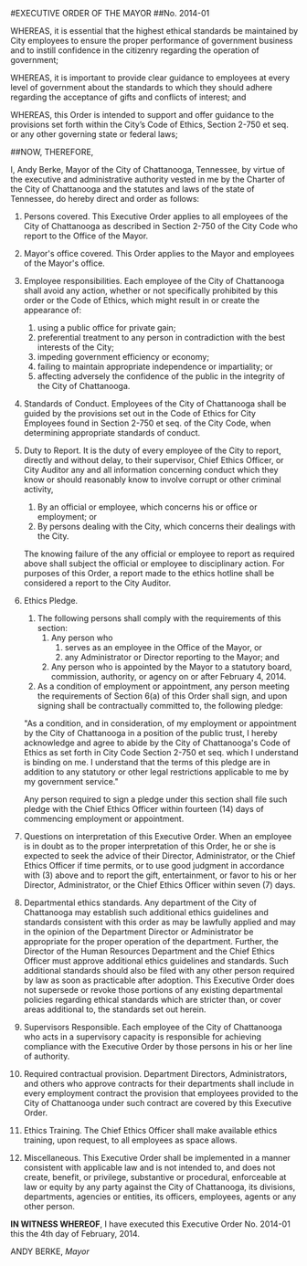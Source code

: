 #EXECUTIVE ORDER OF THE MAYOR
##No. 2014-01

WHEREAS, it is essential that the highest ethical standards be maintained by City employees to ensure the proper performance of government business and to instill confidence in the citizenry regarding the operation of government; 

WHEREAS, it is important to provide clear guidance to employees at every level of government about the standards to which they should adhere regarding the acceptance of gifts and conflicts of interest; and

WHEREAS, this Order is intended to support and offer guidance to the provisions set forth within the City’s Code of Ethics, Section 2-750 et seq. or any other governing state or federal laws;

##NOW, THEREFORE, 

I, Andy Berke, Mayor of the City of Chattanooga, Tennessee, by virtue of the executive and administrative authority vested in me by the Charter of the City of Chattanooga and the statutes and laws of the state of Tennessee, do hereby direct and order as follows: 

1.  Persons covered. This Executive Order applies to all employees of the City of Chattanooga as described in Section 2-750 of the City Code who report to the Office of the Mayor.

2.  Mayor's office covered. This Order applies to the Mayor and employees of the Mayor's office.

3.  Employee responsibilities. Each employee of the City of Chattanooga shall avoid any action, whether or not specifically prohibited by this order or the Code of Ethics, which might result in or create the appearance of:

    1. using a public office for private gain;
    2.	preferential treatment to any person in contradiction with the best interests of the City;
	3.	impeding government efficiency or economy;
	4.	failing to maintain appropriate independence or impartiality; or
	5.	affecting adversely the confidence of the public in the integrity of the City of Chattanooga.

4. Standards of Conduct.  Employees of the City of Chattanooga shall be guided by the provisions set out in the Code of Ethics for City Employees found in Section 2-750 et seq. of the City Code, when determining appropriate standards of conduct.

5.  Duty to Report.  It is the duty of every employee of the City to report, directly and without delay, to their supervisor, Chief Ethics Officer, or City Auditor any and all information concerning conduct which they know or should reasonably know to involve corrupt or other criminal activity,

	1.	By an official or employee, which concerns his or office or employment; or  
	2.	By persons dealing with the City, which concerns their dealings with the City.  
	
	The knowing failure of the any official or employee to report as required above shall subject the official or employee to disciplinary action.  For purposes of this Order, a report made to the ethics hotline shall be considered a report to the City Auditor.

6.  Ethics Pledge.

	1.	The following persons shall comply with the requirements of this section:
		1. Any person who  
			1. serves as an employee in the Office of the Mayor, or  
			2. any 	Administrator or Director reporting to the Mayor; and  
		2.  Any person who is appointed by the Mayor to a statutory board, commission, authority, or agency on or after February 4, 2014.  
	2.	As a condition of employment or appointment, any person meeting the requirements of Section 6(a) of this Order shall sign, and upon signing shall be contractually committed to, the following pledge: 	  

	"As a condition, and in consideration, of my employment or appointment by the City of Chattanooga in a position of the public trust, I hereby acknowledge and agree to abide by the City of Chattanooga's Code of Ethics as set forth in City Code Section 2-750 et seq. which I understand is binding on me.  I understand that the terms of this pledge are in addition to any statutory or other legal restrictions applicable to me by my government service."

	Any person required to sign a pledge under this section shall file such pledge with the Chief Ethics Officer within fourteen (14) days of commencing employment or appointment.

7.  Questions on interpretation of this Executive Order. When an employee is in doubt as to the proper interpretation of this Order, he or she is expected to seek the advice of their Director, Administrator, or the Chief Ethics Officer if time permits, or to use good judgment in accordance with (3) above and to report the gift, entertainment, or favor to his or her Director, Administrator, or the Chief Ethics Officer within seven (7) days.

8.  Departmental ethics standards. Any department of the City of Chattanooga may establish such additional ethics guidelines and standards consistent with this order as may be lawfully applied and may in the opinion of the Department Director or Administrator be appropriate for the proper operation of the department.  Further, the Director of the Human Resources Department and the Chief Ethics Officer must approve additional ethics guidelines and standards.  Such additional standards should also be filed with any other person required by law as soon as practicable after adoption. This Executive Order does not supersede or revoke those portions of any existing departmental policies regarding ethical standards which are stricter than, or cover areas additional to, the standards set out herein.

9. Supervisors Responsible. Each employee of the City of Chattanooga who acts in a supervisory capacity is responsible for achieving compliance with the Executive Order by those persons in his or her line of authority.

10. Required contractual provision. Department Directors, Administrators, and others who approve contracts for their departments shall include in every employment contract the provision that employees provided to the City of Chattanooga under such contract are covered by this Executive Order.

11.  Ethics Training.  The Chief Ethics Officer shall make available ethics training, upon request, to all employees as space allows.  

12.  Miscellaneous.  This Executive Order shall be implemented in a manner consistent with applicable law and is not intended to, and does not create, benefit, or privilege, substantive or procedural, enforceable at law or equity by any party against the City of Chattanooga, its divisions, departments, agencies or entities, its officers, employees, agents or any other person.

**IN WITNESS WHEREOF**, I have executed this Executive Order No. 2014-01 this the 4th day of February, 2014.
  
  
ANDY BERKE, *Mayor*